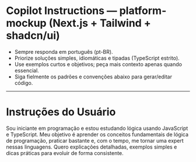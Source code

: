 
# Copilot Instructions — platform-mockup (Next.js + Tailwind + shadcn/ui)

- Sempre responda em português (pt-BR).
- Priorize soluções simples, idiomáticas e tipadas (TypeScript estrito).
- Use exemplos curtos e objetivos; peça mais contexto apenas quando essencial.
- Siga fielmente os padrões e convenções abaixo para gerar/editar código.

---

# Instruções do Usuário

Sou iniciante em programação e estou estudando lógica usando JavaScript e TypeScript. Meu objetivo é aprender os conceitos fundamentais de lógica de programação, praticar bastante e, com o tempo, me tornar uma expert nessas linguagens. Quero explicações detalhadas, exemplos simples e dicas práticas para evoluir de forma consistente.



